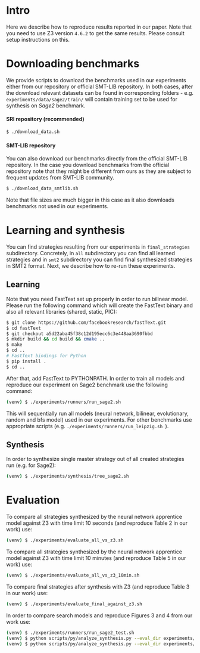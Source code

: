 # Intro

Here we describe how to reproduce results reported in our paper. Note that you need to use Z3 version `4.6.2` to get the same results. Please consult setup instructions on this.

# Downloading benchmarks

We provide scripts to download the benchmarks used in our experiments either from our repository or official SMT-LIB repository.
In both cases, after the download relevant datasets can be found in corresponding folders - e.g. `experiments/data/sage2/train/` will contain training set to be used for synthesis on *Sage2* benchmark. 

#### SRI repository (recommended)

```bash
$ ./download_data.sh
```

#### SMT-LIB repository

You can also download our benchmarks directly from the official SMT-LIB repository.
In the case you download benchmarks from the official repository note that they might be different from ours as they are subject to frequent updates from SMT-LIB community. 

```bash
$ ./download_data_smtlib.sh
```

Note that file sizes are much bigger in this case as it also downloads benchmarks not used in our experiments.

# Learning and synthesis

You can find strategies resulting from our experiments in `final_strategies` subdirectory. Concretely, in `all` subdirectory you can find all learned strategies and in `smt2` subdirectory you can find final synthesized strategies in SMT2 format. Next, we describe how to re-run these experiments.

## Learning 

Note that you need FastText set up properly in order to run bilinear model. Please run the following command which will create the FastText binary and also all relevant libraries (shared, static, PIC):

```bash
$ git clone https://github.com/facebookresearch/fastText.git
$ cd fastText
$ git checkout a5d22aba45f38c12d195ecc6c3e448aa3690fbbd
$ mkdir build && cd build && cmake ..
$ make 
$ cd ..
# FastText bindings for Python
$ pip install .
$ cd ..
```

After that, add FastText to PYTHONPATH.
In order to train all models and reproduce our experiment on Sage2 benchmark use the following command:

```bash
(venv) $ ./experiments/runners/run_sage2.sh
```

This will sequentially run all models (neural network, bilinear, evolutionary, random and bfs model) used in our experiments. For other benchmarks use appropriate scripts (e.g. ```./experiments/runners/run_leipzig.sh ```). 

## Synthesis

In order to synthesize single master strategy out of all created strategies run (e.g. for Sage2):

```bash
(venv) $ ./experiments/synthesis/tree_sage2.sh
```

# Evaluation

To compare all strategies synthesized by the neural network apprentice model against Z3 with time limit 10 seconds (and reproduce Table 2 in our work) use:
```bash
(venv) $ ./experiments/evaluate_all_vs_z3.sh
```

To compare all strategies synthesized by the neural network apprentice model against Z3 with time limit 10 minutes (and reproduce Table 5 in our work) use:
```bash
(venv) $ ./experiments/evaluate_all_vs_z3_10min.sh
```

To compare final strategies after synthesis with Z3 (and reproduce Table 3 in our work) use:

```bash
(venv) $ ./experiments/evaluate_final_against_z3.sh
```

In order to compare search models and reproduce Figures 3 and 4 from our work use:

```bash 
(venv) $ ./experiments/runners/run_sage2_test.sh
(venv) $ python scripts/py/analyze_synthesis.py --eval_dir experiments/eval/sage2/ --models sage2_apprentice:10 sage2_random:1 sage2_bilinear:10 sage2_bfs:1 sage2_evo:1 --folder valid --legend
(venv) $ python scripts/py/analyze_synthesis.py --eval_dir experiments/eval/sage2/ --models sage2_apprentice:10 sage2_apprentice:8 sage2_apprentice:6 sage2_apprentice:4 sage2_apprentice:2 --folder valid --legend
```

